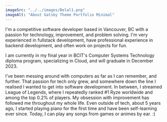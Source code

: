 ```yaml
---
imageSrc: "../../images/Belal1.png"
imageAlt: "About Gatsby Theme Portfolio Minimal"
---
```


I'm a competitive software developer based in Vancouver, BC with a passion for technology, improvement, and problem solving. I'm very experienced in fullstack development, have professional experience in backend development, and often work on projects for fun.

I am currently in my final year in BCIT's Computer Systems Technology diploma program, specializing in Cloud, and will graduate in December 2023.

I've been messing around with computers as far as I can remember, and further. That passion for tech only grew, and somewhere down the line I realised I wanted to get into software development. In between, I streamed League of Legends,
where I repeatedly ranked #1 Ryze worldwide and among the top 0.2% of players. My obsession with improvement has followed me throughout my whole life. Even outside of tech, about 5 years ago, I started playing piano for the first time and have been self-learning ever since. Today, I can play any songs from games or animes by ear. 
:)

